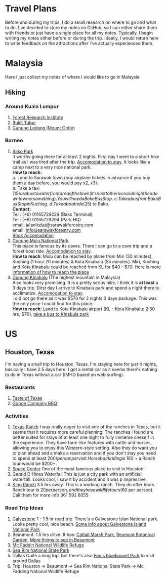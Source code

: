 # Travel Plans
Before and during my trips, I do a small research on where to go and what to do. I've decided to store my notes on GitHub, so I can either share them with friends or just have a single place for all my notes. Typically, I begin writing my notes either before or during the trip. Ideally, I would return here to write feedback on the attractions after I've actually experienced them.
# Malaysia
Here I just collect my notes of where I would like to go in Malaysia
## Hiking
### Around Kuala Lumpur
1. [Forest Research Institute](https://goo.gl/maps/FRuUqgyMrMB6Apyk9)
2. [Bukit Tubur](https://goo.gl/maps/5cmP9LkMG48QnGXC6)
3. [Gunung Ledang (Mount Ophir)](https://goo.gl/maps/pAyKHu3gnrjTwqJc6)

### Borneo
1. [Bako Park](https://sarawakforestry.com/parks-and-reserves/bako-national-park/) \
It worths going there for at least 2 nights. First day I went to a short hike trail as I was tired after the trip. [Accomodation to stay](https://bakonationalpark.my/accommodation/). It looks like a camp next to a very nice national park. \
**How to reach:** \
a. Land to Sarawak town (buy airplane tickets in advance if you buy them a day before, you would pay x2, x3). \
b. Take a taxi ($15) or a bus to waterfront area of the town (it's next to the river and might be a downtown or something). You will need a Bako Bus Stop. \
c. Take a bus from Bako Bus Stop in Kuching. \
d. Take a boat ride ($25) to Bako. \
**Contact:** \
Tel : (+6) 01165729229 (Bako Terminal) \
Tel : (+6) 01165729294 (Park HQ) \
email: jalanikelat@sarawakforestry.com \
email: info@sarawakforestry.com \
[Book Accomodation](https://ebooking.sarawak.gov.my)
3. [Gunung Mulu National Park](https://mulupark.com/) \
This place is famous by its caves. There I can go to a cave trip and a forest boat ride. [Accomodation to stay](https://mulupark.com/accomodations-facilities/#discovery-centre). \
**How to reach:** Mulu can be reached by plane from Miri (30 minutes), Kuching (1 hour 20 minutes) & Kota Kinabalu (55 minutes). Miri, Kuching and Kota Kinabalu could be reached from KL for $40 - $70. [Here is more information of how to reach the place](https://mulupark.com/plan-your-trip/)
2. [Gunung Kinabalu](https://www.mountkinabalu.com/) (The highest mountain in Malaysia) \
Also looks very promising. It is a pretty serius hike. I think it is **at least** a 3 days trip. Dirst day I arrive to Kinabalu park and spend a night there to acclimatize. [Accomodation to stay](https://www.mountkinabalu.com/stay/kinabalu-park). \
I did not go there as it was $570 for 2 nights 3 days package. This was the only price I could find for this place. \
**How to reach:** Land to Kota Kinabalu airport (KL - Kota Kinabalu: 2:30 hrs, $70), [take a bus to Kinabula park](https://www.mountkinabalu.com/packages/mount-kinabalu-shuttle-transfers-kinabalu-park)

# US 
## Houston, Texas
I'm having a small trip to Houston, Texas. I'm staying here for just 4 nights, basically I have 2.5 days here. I got a rental car as it seems there's nothing to do in Texas without a car (IMHO based on web surfing).
### Restaurants
1. [Taste of Texas](https://maps.app.goo.gl/Du9NGJ4QKdk4QkHa6)
2. [Goode Company BBQ](https://maps.app.goo.gl/61CRsYcgWY99Ldzu9)
### Activities
1. [Texas Ranch](http://www.texasranchlife.com)
  I was really eager to visit one of the ranches in Texas, but it seems that it requires more careful planning. The ranches I found are better suited for stays of at least one night to fully immerse oneself in the experience. They have farm-like features with cattle and horses, allowing you to enjoy this Western-style setting. Also they do want you to plan ahead and a make a reservation and if you don't stay you need to spend at least $200 / person per visit. Horseback riding is ~$180 + a Ranch tour would be $200+.
2. [Space Center](https://maps.app.goo.gl/9Fjy6VV7sCCLq4vj7) One of the most fameous place to visit in Houston.
3. Gerald D Hines Waterfall
This is just a city park with an artificial waterfall. Looks cool, I saw it by accident and it was p impressive.
4. [King Ranch](https://king-ranch.com/)
  3.5 hrs away.
  This is a working ranch. They do offer tours. Ranch tour is $20 per person, and they have wildlife tours ($60 per person). 
  Call them for more info 361 592 8055
### Road Trip Ideas
1. [Galvestone](https://www.jillbjarvis.com/things-to-do-in-galveston-with-kids/)
  1 - 1.5 hr road trip. There's a Galvestone Islan National park. Looks pretty cool, nice beach. [Some info about Galvestone Island National Park](https://www.jillbjarvis.com/galveston-island-state-park-beach-nature-center-trails-fish-kayaking-and-more/)
2. Beaumont. 1.5 hrs drive. It has: [Cattail Marsh Park](https://www.tripadvisor.com/Attraction_Review-g60737-d4241868-Reviews-Cattail_Marsh-Beaumont_Texas.html), [Beumont Botanical Garden](https://www.tripadvisor.com/Attraction_Review-g60737-d2707187-Reviews-Beaumont_Botanical_Gardens-Beaumont_Texas.html), [More things to see in Beaumont](https://www.tripadvisor.com/Tourism-g60737-Beaumont_Texas-Vacations.html)
3. [Mc Faddin National Wildlife Refuge](https://explorelonestarcoastal.com/listing/mcfaddin-national-wildlife-refuge/)
4. [Sea Rim National State Park](https://maps.app.goo.gl/HGuciuWDHPRAHg8CA)
5. Dallas
Quite a long trip, but there's also [Ennis bluebonnet Park](https://maps.app.goo.gl/hyCWU6zyrbcTKbyE8) to visit around Dallas
6. Trip: Houston -> Beaumont -> Sea Rim National State Park -> Mc Fadding National Wildlife Refuge
